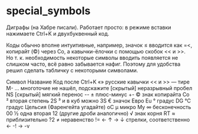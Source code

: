 special_symbols
===============

Диграфы (на Хабре писали). Работает просто: в режиме вставки нажимаете Ctrl+K и двухбуквенный код.

Коды обычно вполне интуитивные, например, значок ≤ вводится как =<, копирайт (©) через Co, а кавычки-ёлочки с помощью скобок << и >>. Но т. к. необходимость некоторые символы вводить появляется не слишком часто, всё равно забывается нафиг. Поэтому для удобства решил сделать табличку с некоторыми символами.

Символ	Название	Код после Ctrl+K
«»	русские кавычки	<< и >>
—	тире	M-
…	многоточие	не нашёл, подскажите
[скрытый]	неразрывный пробел	NS
[скрытый]	мягкий перенос	--
±	плюс-минус	+-
©	знак копирайта	Co
²	вторая степень	2S
³	и в куб можно	3S
€	значок Евро	Eu
°	градус	DG
℃	градус Цельсия (Фаренгейта угадайте)	oC
µ	микро	My
∞	бесконечность	00
½	одна вторая	12 (другие дроби аналогично)
√	знак корня	RT
≈	приблизительно	?2
≠	неравенство	!=
← ↑ → ↓	стрелки, соответственно	<- -! -> -v
